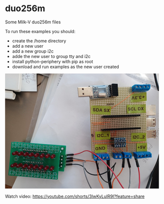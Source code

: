 # duo256m
Some Milk-V duo256m files

To run these examples you should:

- create the /home directory
- add a new user
- add a new group i2c
- adde the new user to group tty and i2c
- install python-periphery with pip as root
- download and run examples as the new user created

![Pic4](media/i2c.jpg)

Watch video: https://youtube.com/shorts/3lwKyLulR9I?feature=share
